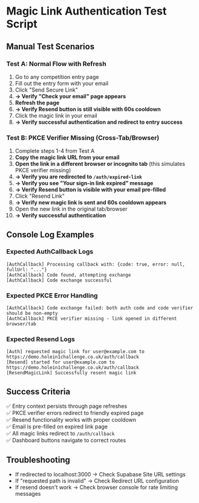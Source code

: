 # Magic Link Authentication Test Script

## Manual Test Scenarios

### Test A: Normal Flow with Refresh
1. Go to any competition entry page
2. Fill out the entry form with your email
3. Click "Send Secure Link"
4. **→ Verify "Check your email" page appears**
5. **Refresh the page**
6. **→ Verify Resend button is still visible with 60s cooldown**
7. Click the magic link in your email
8. **→ Verify successful authentication and redirect to entry success**

### Test B: PKCE Verifier Missing (Cross-Tab/Browser)
1. Complete steps 1-4 from Test A
2. **Copy the magic link URL from your email**
3. **Open the link in a different browser or incognito tab** (this simulates PKCE verifier missing)
4. **→ Verify you are redirected to `/auth/expired-link`**
5. **→ Verify you see "Your sign-in link expired" message**
6. **→ Verify Resend button is visible with your email pre-filled**
7. Click "Resend Link"
8. **→ Verify new magic link is sent and 60s cooldown appears**
9. Open the new link in the original tab/browser
10. **→ Verify successful authentication**

## Console Log Examples

### Expected AuthCallback Logs
```
[AuthCallback] Processing callback with: {code: true, error: null, fullUrl: "..."}
[AuthCallback] Code found, attempting exchange
[AuthCallback] Code exchange successful
```

### Expected PKCE Error Handling
```
[AuthCallback] Code exchange failed: both auth code and code verifier should be non-empty
[AuthCallback] PKCE verifier missing - link opened in different browser/tab
```

### Expected Resend Logs  
```
[Auth] requested magic link for user@example.com to https://demo.holein1challenge.co.uk/auth/callback
[Resend] started for user@example.com to https://demo.holein1challenge.co.uk/auth/callback
[ResendMagicLink] Successfully resent magic link
```

## Success Criteria
✅ Entry context persists through page refreshes  
✅ PKCE verifier errors redirect to friendly expired page  
✅ Resend functionality works with proper cooldown  
✅ Email is pre-filled on expired link page  
✅ All magic links redirect to `/auth/callback`  
✅ Dashboard buttons navigate to correct routes  

## Troubleshooting
- If redirected to localhost:3000 → Check Supabase Site URL settings
- If "requested path is invalid" → Check Redirect URL configuration
- If resend doesn't work → Check browser console for rate limiting messages